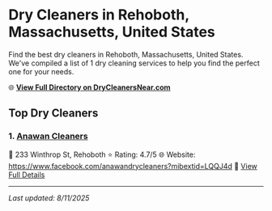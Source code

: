 # Dry Cleaners in Rehoboth, Massachusetts, United States

Find the best dry cleaners in Rehoboth, Massachusetts, United States. We've compiled a list of 1 dry cleaning services to help you find the perfect one for your needs.

🌐 **[View Full Directory on DryCleanersNear.com](https://drycleanersnear.com/city/US/Massachusetts/Rehoboth)**

## Top Dry Cleaners

### 1. [Anawan Cleaners](https://drycleanersnear.com/dryCleaner/688193c6a2f5b6ba0749a0d7/anawan-cleaners)
📍 233 Winthrop St, Rehoboth
⭐ Rating: 4.7/5
🌐 Website: https://www.facebook.com/anawandrycleaners?mibextid=LQQJ4d
🔗 [View Full Details](https://drycleanersnear.com/dryCleaner/688193c6a2f5b6ba0749a0d7/anawan-cleaners)


---

*Last updated: 8/11/2025*
